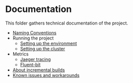 # Documentation

This folder gathers technical documentation of the project.  

+ [Naming Conventions](naming-conventions.md)
+ Running the project
  + [Setting up the environment](environment-setup.md)
  + [Setting up the cluster](cluster-setup.md)
+ Metrics
  + [Jaeger tracing](traces.md)
  + [Fluent-bit](fluent-bit.md)
+ [About incremental builds](incremental.md)
+ [Known issues and workarounds](workaround.md)
